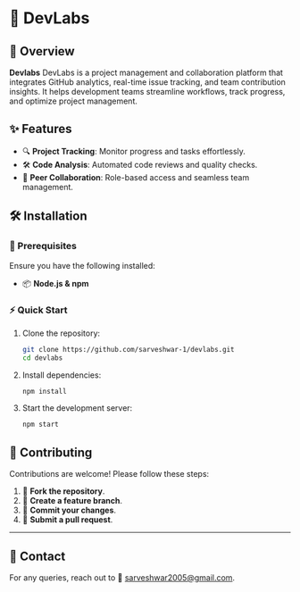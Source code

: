# 🚀 DevLabs

## 🌟 Overview
**Devlabs** DevLabs is a project management and collaboration platform that integrates GitHub analytics, real-time issue tracking, and team contribution insights. It helps development teams streamline workflows, track progress, and optimize project management.

## ✨ Features
- 🔍 **Project Tracking**: Monitor progress and tasks effortlessly.
- 🛠 **Code Analysis**: Automated code reviews and quality checks.
- 👥 **Peer Collaboration**: Role-based access and seamless team management.

## 🛠 Installation

### 📌 Prerequisites
Ensure you have the following installed:
- 📦 **Node.js & npm**

### ⚡ Quick Start
1. Clone the repository:
   ```bash
   git clone https://github.com/sarveshwar-1/devlabs.git
   cd devlabs
   ```
2. Install dependencies:
   ```bash
   npm install
   ```
3. Start the development server:
   ```bash
   npm start
   ```

## 🤝 Contributing
Contributions are welcome! Please follow these steps:
1. 🍴 **Fork the repository**.
2. 🌿 **Create a feature branch**.
3. 💾 **Commit your changes**.
4. 🔄 **Submit a pull request**.

---

## 📩 Contact
For any queries, reach out to 📧 [sarveshwar2005@gmail.com](mailto:sarveshwar2005@gmail.com).
